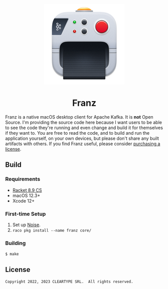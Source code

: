 <p align="center">
  <a href="https://franz.defn.io">
    <img alt="Franz Logo" src=".github/media/logo.png" width="256">
  </a>
  <h1 align="center">
    Franz
  </h1>
</p>

Franz is a native macOS desktop client for Apache Kafka. It is **not**
Open Source. I'm providing the source code here because I want users to
be able to see the code they're running and even change and build it for
themselves if they want to. You are free to read the code, and to build
and run the application yourself, on your own devices, but please don't
share any built artifacts with others. If you find Franz useful, please
consider [purchasing a license].

[purchasing a license]: https://franz.defn.io

## Build

### Requirements

* [Racket 8.9 CS](https://racket-lang.org/)
* macOS 12.3+
* Xcode 12+

### First-time Setup

1. Set up [Noise](https://github.com/Bogdanp/Noise).
1. `raco pkg install --name franz core/`

### Building

    $ make

## License

    Copyright 2022, 2023 CLEARTYPE SRL.  All rights reserved.

